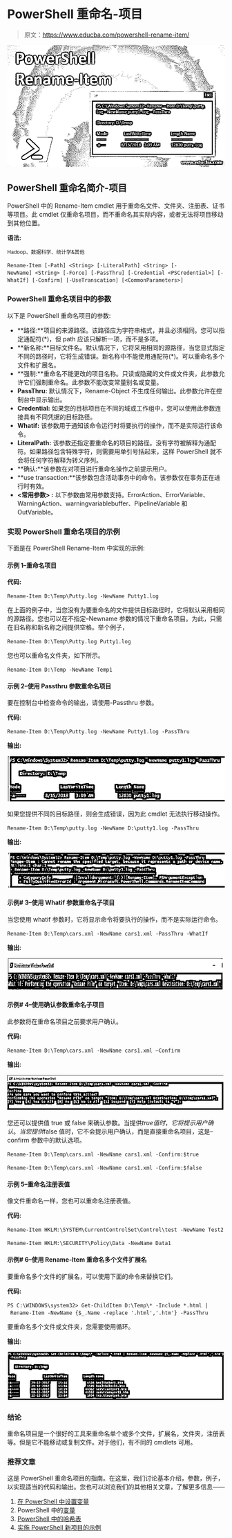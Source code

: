 # PowerShell 重命名-项目

> 原文：<https://www.educba.com/powershell-rename-item/>

![PowerShell Rename - Item](img/5222ebd21b27427aa8a12f873260637f.png)



## PowerShell 重命名简介-项目

PowerShell 中的 Rename-Item cmdlet 用于重命名文件、文件夹、注册表、证书等项目。此 cmdlet 仅重命名项目，而不重命名其实际内容，或者无法将项目移动到其他位置。

**语法:**

<small>Hadoop、数据科学、统计学&其他</small>

`Rename-Item
[-Path] <String>
[-LiteralPath] <String>
[-NewName] <String>
[-Force] [-PassThru] [-Credential <PSCredential>] [-WhatIf] [-Confirm] [-UseTranscation] [<CommonParameters>]`

### PowerShell 重命名项目中的参数

以下是 PowerShell 重命名项目的参数:

*   **路径:**项目的来源路径。该路径应为字符串格式，并且必须相同。您可以指定通配符(*)，但 path 应该只解析一项，而不是多项。
*   **新名称:**目标文件名。默认情况下，它将采用相同的源路径，当您显式指定不同的路径时，它将生成错误。新名称中不能使用通配符(*)。可以重命名多个文件和扩展名。
*   **强制:**重命名不能更改的项目名称。只读或隐藏的文件或文件夹，此参数允许它们强制重命名。此参数不能改变常量别名或变量。
*   **PassThru:** 默认情况下，Rename-Object 不生成任何输出。此参数允许在控制台中显示输出。
*   **Credential:** 如果您的目标项目在不同的域或工作组中，您可以使用此参数连接具有不同凭据的目标路径。
*   **Whatif:** 该参数用于通知该命令运行时将要执行的操作，而不是实际运行该命令。
*   **LiteralPath:** 该参数还指定要重命名的项目的路径。没有字符被解释为通配符。如果路径包含特殊字符，则需要用单引号括起来，这样 PowerShell 就不会将任何字符解释为转义序列。
*   **确认:**该参数在对项目进行重命名操作之前提示用户。
*   **use transaction:**该参数包含活动事务中的命令。该参数仅在事务正在进行时有效。
*   **<常用参数> :** 以下参数由常用参数支持。ErrorAction、ErrorVariable、WarningAction、warningvariablebuffer、PipelineVariable 和 OutVariable。

### 实现 PowerShell 重命名项目的示例

下面是在 PowerShell Rename-Item 中实现的示例:

#### 示例 1–重命名项目

**代码:**

`Rename-Item D:\Temp\Putty.log -NewName Putty1.log`

在上面的例子中，当您没有为要重命名的文件提供目标路径时，它将默认采用相同的源路径。您也可以在不指定–Newname 参数的情况下重命名项目。为此，只需在旧名称和新名称之间提供空格。举个例子，

`Rename-Item D:\Temp\Putty.log Putty1.log`

您也可以重命名文件夹，如下所示。

`Rename-Item D:\Temp -NewName Temp1`

#### 示例 2–使用 Passthru 参数重命名项目

要在控制台中检查命令的输出，请使用-Passthru 参数。

**代码:**

`Rename-Item D:\Temp\Putty.log -NewName Putty1.log -PassThru`

**输出:**

![PowerShell Rename-Item - 1](img/bb7d256ad2624342c0e4736bc8c9b2bd.png)



如果您提供不同的目标路径，则会生成错误，因为此 cmdlet 无法执行移动操作。

`Rename-Item D:\Temp\putty.log -NewName D:\putty1.log -PassThru`

**输出:**

![PowerShell Rename-Item - 2](img/40dee208c458337c572cdadd97478565.png)



#### 示例# 3–使用 Whatif 参数重命名子项目

当您使用 whatif 参数时，它将显示命令将要执行的操作，而不是实际运行命令。

`Rename-Item D:\Temp\cars.xml -NewName cars1.xml -PassThru -WhatIf`

**输出:**

![ Whatif Parameter](img/eeefe132f8da60a73d50ed9bda3eb6ee.png)



#### 示例# 4–使用确认参数重命名子项目

此参数将在重命名项目之前要求用户确认。

**代码:**

`Rename-Item D:\Temp\cars.xml -NewName cars1.xml –Confirm`

**输出:**

![Confirm parameter](img/84f4096a78cef94023120a73a6c56122.png)



您还可以提供值 true 或 false 来确认参数。当提供$true 值时，它将提示用户确认。当您提供$false 值时，它不会提示用户确认，而是直接重命名项目，这是–confirm 参数中的默认选项。

`Rename-Item D:\Temp\cars.xml -NewName cars1.xml -Confirm:$true`

`Rename-Item D:\Temp\cars.xml -NewName cars1.xml -Confirm:$false`

#### 示例 5–重命名注册表值

像文件重命名一样，您也可以重命名注册表值。

**代码:**

`Rename-Item HKLM:\SYSTEM\CurrentControlSet\Control\test -NewName Test2`

`Rename-Item HKLM:\SECURITY\Policy\Data -NewName Data1`

#### 示例# 6–使用 Rename-Item 重命名多个文件扩展名

要重命名多个文件的扩展名，可以使用下面的命令来替换它们。

**代码:**

`PS C:\WINDOWS\system32> Get-ChildItem D:\Temp\* -Include *.html | Rename-Item -NewName {$_.Name -replace '.html','.htm'} -PassThru`

要重命名多个文件或文件夹，您需要使用循环。

**输出:**

![Rename multiple files](img/b78ef9922bb94929fe5b8635f4ea4348.png)



### 结论

重命名项目是一个很好的工具来重命名单个或多个文件，扩展名，文件夹，注册表等。但是它不能移动或复制文件。对于他们，有不同的 cmdlets 可用。

### 推荐文章

这是 PowerShell 重命名项目的指南。在这里，我们讨论基本介绍，参数，例子，以实现适当的代码和输出。您也可以浏览我们的其他相关文章，了解更多信息——

1.  [在 PowerShell 中设置变量](https://www.educba.com/set-variable-in-powershell/)
2.  PowerShell 中的[变量](https://www.educba.com/variable-in-powershell/)
3.  [PowerShell 中的哈希表](https://www.educba.com/hashtable-in-powershell/)
4.  [实施 PowerShell 新项目的示例](https://www.educba.com/powershell-new-item/)





